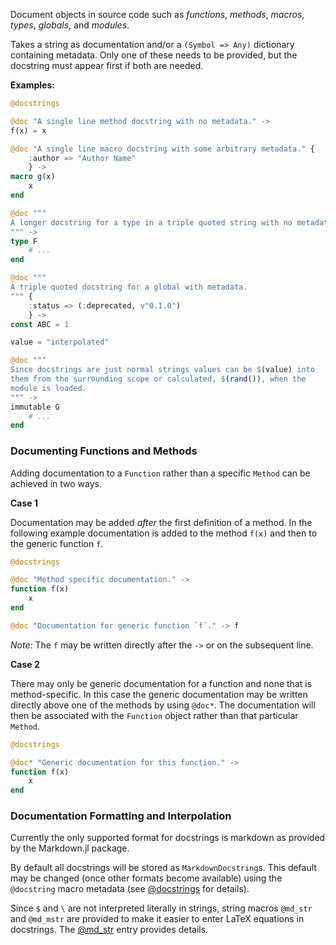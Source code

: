 Document objects in source code such as *functions*, *methods*, *macros*, *types*,
*globals*, and *modules*.

Takes a string as documentation and/or a `(Symbol => Any)` dictionary containing metadata.
Only one of these needs to be provided, but the docstring must appear first if both are
needed.

**Examples:**

```julia
@docstrings

@doc "A single line method docstring with no metadata." ->
f(x) = x

@doc "A single line macro docstring with some arbitrary metadata." {
    :author => "Author Name"
    } ->
macro g(x)
    x
end

@doc """
A longer docstring for a type in a triple quoted string with no metadata.
""" ->
type F
    # ...
end

@doc """
A triple quoted docstring for a global with metadata.
""" {
    :status => (:deprecated, v"0.1.0")
    } ->
const ABC = 1

value = "interpolated"

@doc """
Since docstrings are just normal strings values can be $(value) into
them from the surrounding scope or calculated, $(rand()), when the
module is loaded.
""" ->
immutable G
    # ...
end
```

### Documenting Functions and Methods

Adding documentation to a `Function` rather than a specific `Method` can
be achieved in two ways.

**Case 1**

Documentation may be added *after* the first definition of a method. In
the following example documentation is added to the method `f(x)`
and then to the generic function `f`.

```julia
@docstrings

@doc "Method specific documentation." ->
function f(x)
    x
end

@doc "Documentation for generic function `f`." -> f
```

*Note:* The `f` may be written directly after the `->` or on the subsequent line.

**Case 2**

There may only be generic documentation for a function and none that is
method-specific. In this case the generic documentation may be written
directly above one of the methods by using `@doc*`. The documentation
will then be associated with the `Function` object rather than that
particular `Method`.

```julia
@docstrings

@doc* "Generic documentation for this function." ->
function f(x)
    x
end
```

### Documentation Formatting and Interpolation

Currently the only supported format for docstrings is markdown as provided by the
Markdown.jl package.

By default all docstrings will be stored as `MarkdownDocstring`s. This default may be
changed (once other formats become available) using the `@docstring` macro metadata (see
[@docstrings](#@docstrings) for details).

Since `$` and `\` are not interpreted literally in strings, string macros `@md_str` and
`@md_mstr` are provided to make it easier to enter LaTeX equations in docstrings. The
[@md_str](#@md_str) entry provides details.
